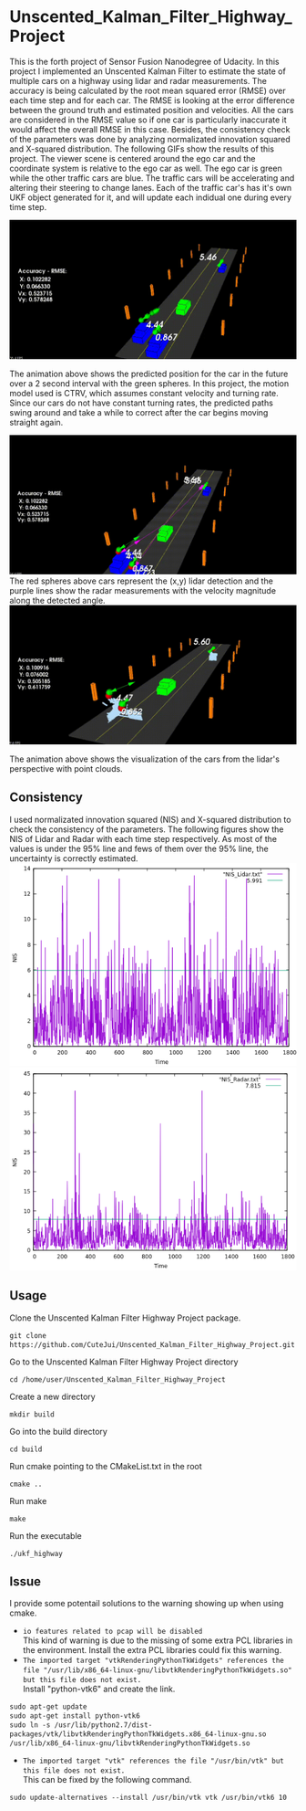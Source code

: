 # Unscented_Kalman_Filter_Highway_Project
This is the forth project of Sensor Fusion Nanodegree of Udacity. In this project I implemented an Unscented Kalman Filter to estimate the state of multiple cars on a highway using lidar and radar measurements. The accuracy is being calculated by the root mean squared error (RMSE) over each time step and for each car. The RMSE is looking at the error difference between the ground truth and estimated position and velocities. All the cars are considered in the RMSE value so if one car is particularly inaccurate it would affect the overall RMSE in this case. Besides, the consistency check of the parameters was done by analyzing normalizated innovation squared and X-squared distribution. The following GIFs show the results of this project. The viewer scene is centered around the ego car and the coordinate system is relative to the ego car as well. The ego car is green while the other traffic cars are blue. The traffic cars will be accelerating and altering their steering to change lanes. Each of the traffic car's has it's own UKF object generated for it, and will update each indidual one during every time step.

<img src="readme_resource/highway_1.gif">

The animation above shows the predicted position for the car in the future over a 2 second interval with the green spheres. In this project, the motion model used is CTRV, which assumes constant velocity and turning rate. Since our cars do not have constant turning rates, the predicted paths swing around and take a while to correct after the car begins moving straight again.

<img src="readme_resource/highway_2.gif">
The red spheres above cars represent the (x,y) lidar detection and the purple lines show the radar measurements with the velocity magnitude along the detected angle.

<img src="readme_resource/highway_3.gif">

The animation above shows the visualization of the cars from the lidar's perspective with point clouds.

## Consistency
I used normalizated innovation squared (NIS) and X-squared distribution to check the consistency of the parameters. The following figures show the NIS of Lidar and Radar with each time step respectively. As most of the values is under the 95% line and fews of them over the 95% line, the uncertainty is correctly estimated.
<img src="readme_resource/NIS_Lidar.png">
<img src="readme_resource/NIS_Radar.png">


## Usage
Clone the Unscented Kalman Filter Highway Project package.
```
git clone https://github.com/CuteJui/Unscented_Kalman_Filter_Highway_Project.git
```
Go to the Unscented Kalman Filter Highway Project directory
```
cd /home/user/Unscented_Kalman_Filter_Highway_Project
```
Create a new directory
```
mkdir build
```
Go into the build directory
```
cd build
```
Run cmake pointing to the CMakeList.txt in the root
```
cmake ..
```
Run make
```
make
```
Run the executable
```
./ukf_highway
```

## Issue
I provide some potentail solutions to the warning showing up when using cmake.
- `io features related to pcap will be disabled` \
This kind of warning is due to the missing of some extra PCL libraries in the environment. Install the extra PCL libraries could fix this warning.
- `The imported target "vtkRenderingPythonTkWidgets" references the file "/usr/lib/x86_64-linux-gnu/libvtkRenderingPythonTkWidgets.so" but this file does not exist.` \
Install "python-vtk6" and create the link.
```
sudo apt-get update
sudo apt-get install python-vtk6
sudo ln -s /usr/lib/python2.7/dist-packages/vtk/libvtkRenderingPythonTkWidgets.x86_64-linux-gnu.so /usr/lib/x86_64-linux-gnu/libvtkRenderingPythonTkWidgets.so
```
- `The imported target "vtk" references the file "/usr/bin/vtk" but this file does not exist.` \
This can be fixed by the following command.
```
sudo update-alternatives --install /usr/bin/vtk vtk /usr/bin/vtk6 10
```
